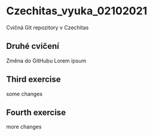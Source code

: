 # Czechitas_vyuka_02102021
Cvičná Git repozitory v Czechitas
## Druhé cvičení
Změna do GitHubu Lorem ipsum
## Third exercise
some changes
## Fourth exercise
more changes